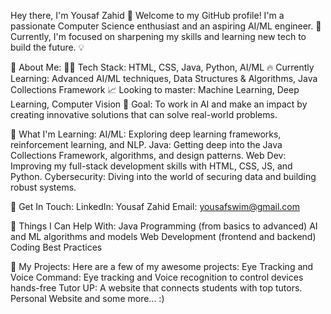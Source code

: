 Hey there, I'm Yousaf Zahid 👋
Welcome to my GitHub profile! I'm a passionate Computer Science enthusiast and an aspiring AI/ML engineer. 🚀 Currently, I'm focused on sharpening my skills and learning new tech to build the future. 💡

🚀 About Me:
👨‍💻 Tech Stack: HTML, CSS, Java, Python, AI/ML
🔥 Currently Learning: Advanced AI/ML techniques, Data Structures & Algorithms, Java Collections Framework
📈 Looking to master: Machine Learning, Deep Learning, Computer Vision
🎯 Goal: To work in AI and make an impact by creating innovative solutions that can solve real-world problems.

🌱 What I'm Learning:
AI/ML: Exploring deep learning frameworks, reinforcement learning, and NLP.
Java: Getting deep into the Java Collections Framework, algorithms, and design patterns.
Web Dev: Improving my full-stack development skills with HTML, CSS, JS, and Python.
Cybersecurity: Diving into the world of securing data and building robust systems.

💬 Get In Touch:
LinkedIn: Yousaf Zahid
Email: yousafswim@gmail.com

🔧 Things I Can Help With:
Java Programming (from basics to advanced)
AI and ML algorithms and models
Web Development (frontend and backend)
Coding Best Practices

📌 My Projects:
Here are a few of my awesome projects:
Eye Tracking and Voice Command: Eye tracking and Voice recognition to control devices hands-free
Tutor UP: A website that connects students with top tutors.
Personal Website
and some more... :)

